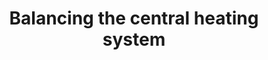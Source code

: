 ---
layout: link
link_url: https://www.hhic.org.uk/uploads/5AD714191F6D1.pdf
title: Balancing the central heating system
source: Heating& Hotwater Industry Council
card: Fix a cold radiator
petal: 
task: 
---